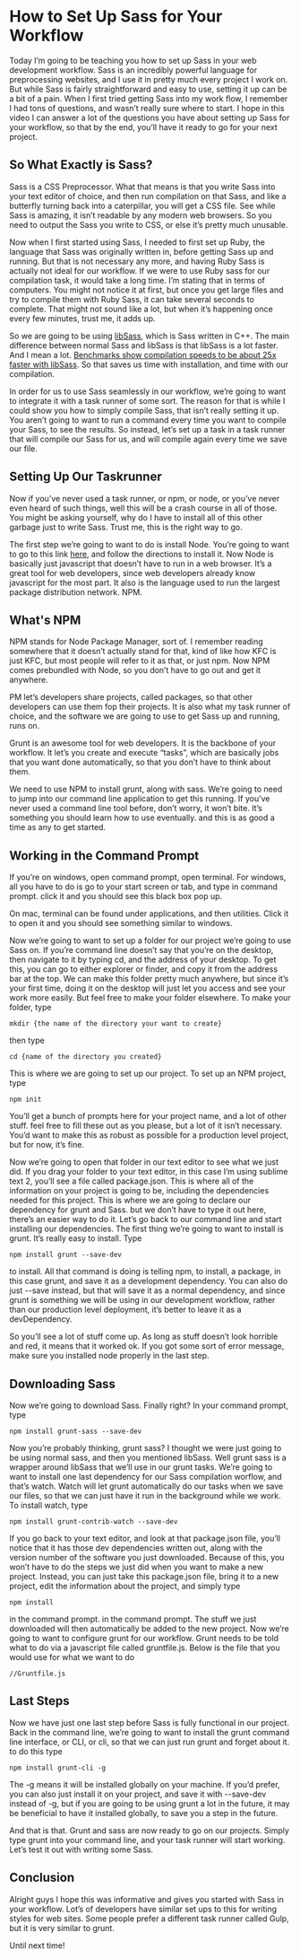 # How to Set Up Sass for Your Workflow

Today I’m going to be teaching you how to set up Sass in your web development workflow. Sass is an incredibly powerful language for preprocessing websites, and I use it in pretty much every project I work on. But while Sass is fairly straightforward and easy to use, setting it up can be a bit of a pain. When I first tried getting Sass into my work flow, I remember I had tons of questions, and wasn’t really sure where to start. I hope in this video I can answer a lot of the questions you have about setting up Sass for your workflow, so that by the end, you’ll have it ready to go for your next project.

## So What Exactly is Sass?

Sass is a CSS Preprocessor. What that means is that you write Sass into your text editor of choice, and then run compilation on that Sass, and like a butterfly turning back into a caterpillar, you will get a CSS file. See while Sass is amazing, it isn’t readable by any modern web browsers. So you need to output the Sass you write to CSS, or else it’s pretty much unusable.

Now when I first started using Sass, I needed to first set up Ruby, the language that Sass was originally written in, before getting Sass up and running. But that is not necessary any more, and having Ruby Sass is actually not ideal for our workflow. If we were to use Ruby sass for our compilation task, it would take a long time. I’m stating that in terms of computers. You might not notice it at first, but once you get large files and try to compile them with Ruby Sass, it can take several seconds to complete. That might not sound like a lot, but when it’s happening once every few minutes, trust me, it adds up.

So we are going to be using [libSass](http://sass-lang.com/libsass), which is Sass written in C++. The main difference between normal Sass and libSass is that libSass is a lot faster. And I mean a lot. [Benchmarks show compilation speeds to be about 25x faster with libSass](https://www.solitr.com/blog/2014/01/css-preprocessor-benchmark/). So that saves us time with installation, and time with our compilation.

In order for us to use Sass seamlessly in our workflow, we’re going to want to integrate it with a task runner of some sort. The reason for that is while I could show you how to simply compile Sass, that isn’t really setting it up. You aren’t going to want to run a command every time you want to compile your Sass, to see the results. So instead, let’s set up a task in a task runner that will compile our Sass for us, and will compile again every time we save our file.

## Setting Up Our Taskrunner

Now if you’ve never used a task runner, or npm, or node, or you’ve never even heard of such things, well this will be a crash course in all of those. You might be asking yourself, why do I have to install all of this other garbage just to write Sass. Trust me, this is the right way to go.

The first step we’re going to want to do is install Node. You’re going to want to go to this link [here](https://nodejs.org/en/), and follow the directions to install it. Now Node is basically just javascript that doesn’t have to run in a web browser. It’s a great tool for web developers, since web developers already know javascript for the most part. It also is the language used to run the largest package distribution network. NPM.

## What's NPM

NPM stands for Node Package Manager, sort of. I remember reading somewhere that it doesn’t actually stand for that, kind of like how KFC is just KFC, but most people will refer to it as that, or just npm. Now NPM comes prebundled with Node, so you don’t have to go out and get it anywhere.

PM let’s developers share projects, called packages, so that other developers can use them fop their projects. It is also what my task runner of choice, and the software we are going to use to get Sass up and running, runs on.

Grunt is an awesome tool for web developers. It is the backbone of your workflow. It let’s you create and execute “tasks”, which are basically jobs that you want done automatically, so that you don’t have to think about them.

We need to use NPM to install grunt, along with sass. We’re going to need to jump into our command line application to get this running. If you’ve never used a command line tool before, don’t worry, it won’t bite. It’s something you should learn how to use eventually. and this is as good a time as any to get started.

## Working in the Command Prompt

If you’re on windows, open command prompt, open terminal. For windows, all you have to do is go to your start screen or tab, and type in command prompt. click it and you should see this black box pop up.

On mac, terminal can be found under applications, and then utilities. Click it to open it and you should see something similar to windows.

Now we’re going to want to set up a folder for our project we’re going to use Sass on. If you’re command line doesn’t say that you’re on the desktop, then navigate to it by typing cd, and the address of your desktop. To get this, you can go to either explorer or finder, and copy it from the address bar at the top. We can make this folder pretty much anywhere, but since it’s your first time, doing it on the desktop will just let you access and see your work more easily. But feel free to make your folder elsewhere. To make your folder, type

```
mkdir {the name of the directory your want to create}
```

then type
```
cd {name of the directory you created}
```

This is where we are going to set up our project. To set up an NPM project, type
```
npm init
```

You’ll get a bunch of prompts here for your project name, and a lot of other stuff. feel free to fill these out as you please, but a lot of it isn’t necessary. You’d want to make this as robust as possible for a production level project, but for now, it’s fine.

Now we’re going to open that folder in our text editor to see what we just did. If you drag your folder to your text editor, in this case I’m using sublime text 2, you’ll see a file called package.json. This is where all of the information on your project is going to be, including the dependencies needed for this project. This is where we are going to declare our dependency for grunt and Sass. but we don’t have to type it out here, there’s an easier way to do it. Let’s go back to our command line and start installing our dependencies. The first thing we’re going to want to install is grunt. It’s really easy to install. Type

```
npm install grunt --save-dev
```

to install. All that command is doing is telling npm, to install, a package, in this case grunt, and save it as a development dependency. You can also do just --save instead, but that will save it as a normal dependency, and since grunt is something we will be using in our development workflow, rather than our production level deployment, it’s better to leave it as a devDependency.

So you’ll see a lot of stuff come up. As long as stuff doesn’t look horrible and red, it means that it worked ok. If you got some sort of error message, make sure you installed node properly in the last step.

## Downloading Sass

Now we’re going to download Sass. Finally right? In your command prompt, type

```
npm install grunt-sass --save-dev
```

Now you’re probably thinking, grunt sass? I thought we were just going to be using normal sass, and then you mentioned libSass. Well grunt sass is a wrapper around libSass that we’ll use in our grunt tasks. We’re going to want to install one last dependency for our Sass compilation worflow, and that’s watch. Watch will let grunt automatically do our tasks when we save our files, so that we can just have it run in the background while we work. To install watch, type

```
npm install grunt-contrib-watch --save-dev
```

If you go back to your text editor, and look at that package.json file, you’ll notice that it has those dev dependencies written out, along with the version number of the software you just downloaded. Because of this, you won’t have to do the steps we just did when you want to make a new project. Instead, you can just take this package.json file, bring it to a new project, edit the information about the project, and simply type

```
npm install
```

in the command prompt. in the command prompt. The stuff we just downloaded will then automatically be added to the new project. Now we’re going to want to configure grunt for our workflow. Grunt needs to be told what to do via a javascript file called gruntfile.js. Below is the file that you would use for what we want to do

```
//Gruntfile.js
```

## Last Steps

Now we have just one last step before Sass is fully functional in our project. Back in the command line, we’re going to want to install the grunt command line interface, or CLI, or cli, so that we can just run grunt and forget about it. to do this type

```
npm install grunt-cli -g
```

The -g means it will be installed globally on your machine. If you’d prefer, you can also just install it on your project, and save it with --save-dev instead of -g, but if you are going to be using grunt a lot in the future, it may be beneficial to have it installed globally, to save you a step in the future.

And that is that. Grunt and sass are now ready to go on our projects. Simply type grunt into your command line, and your task runner will start working. Let’s test it out with writing some Sass.

## Conclusion

Alright guys I hope this was informative and gives you started with Sass in your workflow. Lot’s of developers have similar set ups to this for writing styles for web sites. Some people prefer a different task runner called Gulp, but it is very similar to grunt.

Until next time!